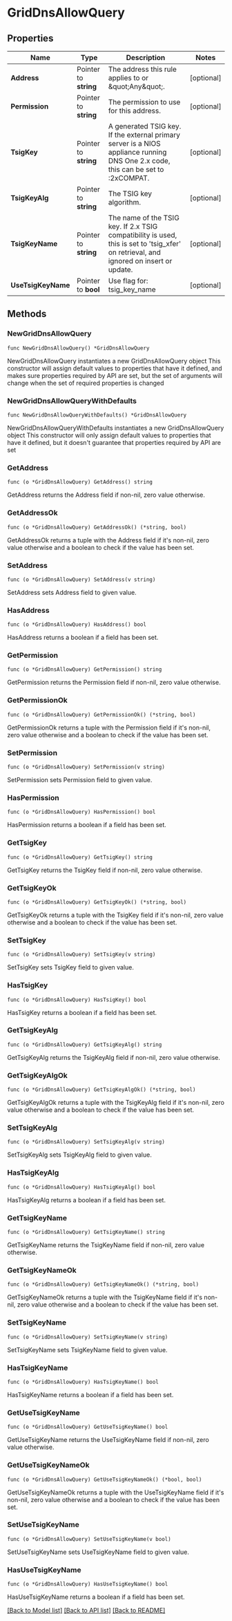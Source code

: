# GridDnsAllowQuery

## Properties

Name | Type | Description | Notes
------------ | ------------- | ------------- | -------------
**Address** | Pointer to **string** | The address this rule applies to or \&quot;Any\&quot;. | [optional] 
**Permission** | Pointer to **string** | The permission to use for this address. | [optional] 
**TsigKey** | Pointer to **string** | A generated TSIG key. If the external primary server is a NIOS appliance running DNS One 2.x code, this can be set to :2xCOMPAT. | [optional] 
**TsigKeyAlg** | Pointer to **string** | The TSIG key algorithm. | [optional] 
**TsigKeyName** | Pointer to **string** | The name of the TSIG key. If 2.x TSIG compatibility is used, this is set to &#39;tsig_xfer&#39; on retrieval, and ignored on insert or update. | [optional] 
**UseTsigKeyName** | Pointer to **bool** | Use flag for: tsig_key_name | [optional] 

## Methods

### NewGridDnsAllowQuery

`func NewGridDnsAllowQuery() *GridDnsAllowQuery`

NewGridDnsAllowQuery instantiates a new GridDnsAllowQuery object
This constructor will assign default values to properties that have it defined,
and makes sure properties required by API are set, but the set of arguments
will change when the set of required properties is changed

### NewGridDnsAllowQueryWithDefaults

`func NewGridDnsAllowQueryWithDefaults() *GridDnsAllowQuery`

NewGridDnsAllowQueryWithDefaults instantiates a new GridDnsAllowQuery object
This constructor will only assign default values to properties that have it defined,
but it doesn't guarantee that properties required by API are set

### GetAddress

`func (o *GridDnsAllowQuery) GetAddress() string`

GetAddress returns the Address field if non-nil, zero value otherwise.

### GetAddressOk

`func (o *GridDnsAllowQuery) GetAddressOk() (*string, bool)`

GetAddressOk returns a tuple with the Address field if it's non-nil, zero value otherwise
and a boolean to check if the value has been set.

### SetAddress

`func (o *GridDnsAllowQuery) SetAddress(v string)`

SetAddress sets Address field to given value.

### HasAddress

`func (o *GridDnsAllowQuery) HasAddress() bool`

HasAddress returns a boolean if a field has been set.

### GetPermission

`func (o *GridDnsAllowQuery) GetPermission() string`

GetPermission returns the Permission field if non-nil, zero value otherwise.

### GetPermissionOk

`func (o *GridDnsAllowQuery) GetPermissionOk() (*string, bool)`

GetPermissionOk returns a tuple with the Permission field if it's non-nil, zero value otherwise
and a boolean to check if the value has been set.

### SetPermission

`func (o *GridDnsAllowQuery) SetPermission(v string)`

SetPermission sets Permission field to given value.

### HasPermission

`func (o *GridDnsAllowQuery) HasPermission() bool`

HasPermission returns a boolean if a field has been set.

### GetTsigKey

`func (o *GridDnsAllowQuery) GetTsigKey() string`

GetTsigKey returns the TsigKey field if non-nil, zero value otherwise.

### GetTsigKeyOk

`func (o *GridDnsAllowQuery) GetTsigKeyOk() (*string, bool)`

GetTsigKeyOk returns a tuple with the TsigKey field if it's non-nil, zero value otherwise
and a boolean to check if the value has been set.

### SetTsigKey

`func (o *GridDnsAllowQuery) SetTsigKey(v string)`

SetTsigKey sets TsigKey field to given value.

### HasTsigKey

`func (o *GridDnsAllowQuery) HasTsigKey() bool`

HasTsigKey returns a boolean if a field has been set.

### GetTsigKeyAlg

`func (o *GridDnsAllowQuery) GetTsigKeyAlg() string`

GetTsigKeyAlg returns the TsigKeyAlg field if non-nil, zero value otherwise.

### GetTsigKeyAlgOk

`func (o *GridDnsAllowQuery) GetTsigKeyAlgOk() (*string, bool)`

GetTsigKeyAlgOk returns a tuple with the TsigKeyAlg field if it's non-nil, zero value otherwise
and a boolean to check if the value has been set.

### SetTsigKeyAlg

`func (o *GridDnsAllowQuery) SetTsigKeyAlg(v string)`

SetTsigKeyAlg sets TsigKeyAlg field to given value.

### HasTsigKeyAlg

`func (o *GridDnsAllowQuery) HasTsigKeyAlg() bool`

HasTsigKeyAlg returns a boolean if a field has been set.

### GetTsigKeyName

`func (o *GridDnsAllowQuery) GetTsigKeyName() string`

GetTsigKeyName returns the TsigKeyName field if non-nil, zero value otherwise.

### GetTsigKeyNameOk

`func (o *GridDnsAllowQuery) GetTsigKeyNameOk() (*string, bool)`

GetTsigKeyNameOk returns a tuple with the TsigKeyName field if it's non-nil, zero value otherwise
and a boolean to check if the value has been set.

### SetTsigKeyName

`func (o *GridDnsAllowQuery) SetTsigKeyName(v string)`

SetTsigKeyName sets TsigKeyName field to given value.

### HasTsigKeyName

`func (o *GridDnsAllowQuery) HasTsigKeyName() bool`

HasTsigKeyName returns a boolean if a field has been set.

### GetUseTsigKeyName

`func (o *GridDnsAllowQuery) GetUseTsigKeyName() bool`

GetUseTsigKeyName returns the UseTsigKeyName field if non-nil, zero value otherwise.

### GetUseTsigKeyNameOk

`func (o *GridDnsAllowQuery) GetUseTsigKeyNameOk() (*bool, bool)`

GetUseTsigKeyNameOk returns a tuple with the UseTsigKeyName field if it's non-nil, zero value otherwise
and a boolean to check if the value has been set.

### SetUseTsigKeyName

`func (o *GridDnsAllowQuery) SetUseTsigKeyName(v bool)`

SetUseTsigKeyName sets UseTsigKeyName field to given value.

### HasUseTsigKeyName

`func (o *GridDnsAllowQuery) HasUseTsigKeyName() bool`

HasUseTsigKeyName returns a boolean if a field has been set.


[[Back to Model list]](../README.md#documentation-for-models) [[Back to API list]](../README.md#documentation-for-api-endpoints) [[Back to README]](../README.md)


